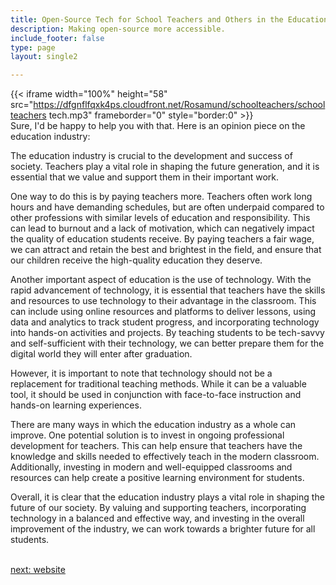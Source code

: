 ```yaml
---
title: Open-Source Tech for School Teachers and Others in the Education  Industry
description: Making open-source more accessible.
include_footer: false
type: page
layout: single2

---
```


{{< iframe width="100%" height="58" src="https://dfgnflfqxk4ps.cloudfront.net/Rosamund/schoolteachers/schoolteachers tech.mp3" frameborder="0" style="border:0" >}}<br>
Sure, I'd be happy to help you with that. Here is an opinion piece on the education industry:

The education industry is crucial to the development and success of society. Teachers play a vital role in shaping the future generation, and it is essential that we value and support them in their important work.

One way to do this is by paying teachers more. Teachers often work long hours and have demanding schedules, but are often underpaid compared to other professions with similar levels of education and responsibility. This can lead to burnout and a lack of motivation, which can negatively impact the quality of education students receive. By paying teachers a fair wage, we can attract and retain the best and brightest in the field, and ensure that our children receive the high-quality education they deserve.

Another important aspect of education is the use of technology. With the rapid advancement of technology, it is essential that teachers have the skills and resources to use technology to their advantage in the classroom. This can include using online resources and platforms to deliver lessons, using data and analytics to track student progress, and incorporating technology into hands-on activities and projects. By teaching students to be tech-savvy and self-sufficient with their technology, we can better prepare them for the digital world they will enter after graduation.

However, it is important to note that technology should not be a replacement for traditional teaching methods. While it can be a valuable tool, it should be used in conjunction with face-to-face instruction and hands-on learning experiences.

There are many ways in which the education industry as a whole can improve. One potential solution is to invest in ongoing professional development for teachers. This can help ensure that teachers have the knowledge and skills needed to effectively teach in the modern classroom. Additionally, investing in modern and well-equipped classrooms and resources can help create a positive learning environment for students.

Overall, it is clear that the education industry plays a vital role in shaping the future of our society. By valuing and supporting teachers, incorporating technology in a balanced and effective way, and investing in the overall improvement of the industry, we can work towards a brighter future for all students.

<br>
<a href="https://insights.workdojos.com/schoolteachers/website">next: website</a>
<br>
</p>